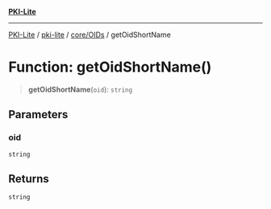 [**PKI-Lite**](../../../../README.md)

---

[PKI-Lite](../../../../README.md) / [pki-lite](../../../README.md) / [core/OIDs](../README.md) / getOidShortName

# Function: getOidShortName()

> **getOidShortName**(`oid`): `string`

## Parameters

### oid

`string`

## Returns

`string`
